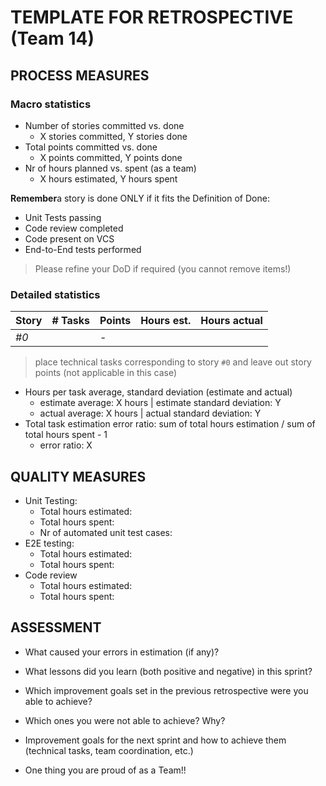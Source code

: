 TEMPLATE FOR RETROSPECTIVE (Team 14)
=====================================

## PROCESS MEASURES 

### Macro statistics

- Number of stories committed vs. done
    - X  stories committed, Y stories done 
- Total points committed vs. done
    - X points committed, Y points done
- Nr of hours planned vs. spent (as a team)
    - X hours estimated, Y hours spent

**Remember**a story is done ONLY if it fits the Definition of Done:
 
- Unit Tests passing
- Code review completed
- Code present on VCS
- End-to-End tests performed

> Please refine your DoD if required (you cannot remove items!) 

### Detailed statistics

| Story | # Tasks | Points | Hours est. | Hours actual |
| ----- | ------- | ------ | ---------- | ------------ |
| _#0_  |         | -      |            |              |

   

> place technical tasks corresponding to story `#0` and leave out story points (not applicable in this case)

- Hours per task average, standard deviation (estimate and actual)
    - estimate average: X hours | estimate standard deviation: Y
    - actual average: X hours | actual standard deviation: Y  
- Total task estimation error ratio: sum of total hours estimation / sum of total hours spent - 1
    - error ratio: X

  
## QUALITY MEASURES 

- Unit Testing:
  - Total hours estimated: 
  - Total hours spent: 
  - Nr of automated unit test cases: 
- E2E testing:
  - Total hours estimated: 
  - Total hours spent: 
- Code review 
  - Total hours estimated: 
  - Total hours spent: 
  


## ASSESSMENT

- What caused your errors in estimation (if any)?

- What lessons did you learn (both positive and negative) in this sprint?

- Which improvement goals set in the previous retrospective were you able to achieve?
  
- Which ones you were not able to achieve? Why?

- Improvement goals for the next sprint and how to achieve them (technical tasks, team coordination, etc.)

- One thing you are proud of as a Team!!
